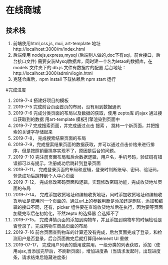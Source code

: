 # 在线商城
## 技术栈
1. 前端使用html,css,js, mui, art-template 地址 http://localhost:3000/m/index.html
2. 后端使用 nodejs,express,mysql (后端别人做的,doc下有sql，前台接口，后台接口文件) 需要安装Mysql数据库，同时建一个名为letao的数据库，在 models 文件夹下的 db.js 文件有数据库的配置 后台地址： http://localhost:3000/admin/login.html
3. 克隆仓库后，npm install 下载依赖后 npm start 运行

#完成进度
1. 2019-7-4 搭建好项目的模板
2. 2019-7-5 完成前台页面首页的布局，没有用到数据通讯
3. 2019-7-6 完成分类页面的布局以及数据的获取，使用 zepto库 的ajax 通过接口获取到的数据 用art-template 模板引擎渲染到页面中
4. 2019-7-7 完成搜索页面，并完成通过点击 搜索 ， 跳转一个新页面，并把搜索的关键字存储起来
5. 2019-7-8， 完成搜索结果页面的布局
6. 2019-7-9，完成搜索结果页面的数据获取，并可以通过点击价格来进行排序，但是按照销量排序实现不了，原因是后台的问题。
7. 2019-7-10 完注册页面布局和后台数据逻辑，用户名，手机号码，验证码有错误都可以有提示，注册成功后跳转到登录页面
8. 2019-7-11， 完成登录页面的布局和逻辑，登录时判断账号、密码、验证码，登录成功后跳转到个人中心页面
9. 2019-7-12， 完成修改密码页面和逻辑，实现修改密码功能，完成收货地址页面的布局
10. 2019-7-14， 完成添加收货地址和编辑收货地址，同时添加收货地址和编辑收货地址是使用同一个页面的，通过url上的参数判断是添加还是删除，添加和编辑的接口不同，还有，picker 组件要在查询收货地址后在执行，因为要等页面加载完毕后在初始化，不然zepto 的选择器 会选择不了
11. 2019-7-15， 完成详情页面的添加到购物车，并且添加到购物车的时候检验是否登录了，完成购物车商品页面的布局
12. 2019-7-16 前台页面查购物车的计算还没有完成，后台页面完成了登录，和检测用户是否登录，后台页面做完后就打算用element UI 重做
13. 2019-07-17， 完成用户列表的启用或禁用，一级分类的列表获取，添加（使用ajax,当添加完毕后，不刷新页面），增加进度条（当请求发起时，出现进度条，请求结束后隐藏进度条）


